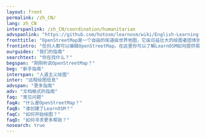 ```yaml
---
layout: front
permalink: /zh_CN/
lang: zh_CN
interspanlink: /zh_CN/coordination/humanitarian
advspanlink: "https://github.com/hotosm/learnosm/wiki/English-Learning-Guides/"
fronttitle: "OpenStreetMap是一个自由的街道级世界地图，它由日益壮大的绘图者团体创造。"
frontintro: "任何人都可以编辑OpenStreetMap。在这里你可以了解LearnOSM如何提供易于理解的逐步指导，以便使你能够在贡献和使用OpenStreetMap以及利用OpenStreetMap数据有所入门。如果你对发起一个OpenStreetMap小组感兴趣，请查阅LearnOSM培训者资源。"
ourguides: "我们的指南"
searchtext: "你在找什么？"
begspan: "刚刚听说OpenStreetMap？"
beg: "新手指南"
interspan: "人道主义绘图"
inter: "远程绘图信息"
advspan: "更多指南"
adv: "文档格式的指南"
faq: "常见问题"
faqA: "什么是OpenStreetMap？"
faqB: "谁创建了LearnOSM？"
faqC: "如何开始绘图？"
faqD: "如何寻求更多帮助？"
nosearch: true
---
```

